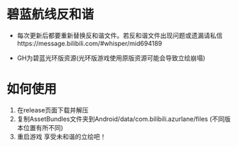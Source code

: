 # 碧蓝航线反和谐
- 每次更新后都要重新替换反和谐文件。若反和谐文件出现问题或遗漏请私信https://message.bilibili.com/#whisper/mid694189

- GH为碧蓝光环版资源(光环版游戏使用原版资源可能会导致立绘崩塌)

# 如何使用
1. 在release页面下载并解压
2. 复制AssetBundles文件夹到Android/data/com.bilibili.azurlane/files (不同版本位置有所不同)
3. 重启游戏 享受未和谐的立绘吧！
